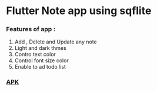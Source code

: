 <h1>Flutter Note app using sqflite</h1>
	<h3>Features of app :</h3>
	<ol>
  <li>Add , Delete and Update any note</li>
  <li>Light and dark thmes</li>
    <li>Contro text color</li>
  <li>Control font size color</li>

<li>Enable to ad todo list</li>

  </ol>
  <h3><a href="http://www.mediafire.com/file/veq0hoeqbzgc9lr/todo.apk/file">APK</a></h3>
  
  




